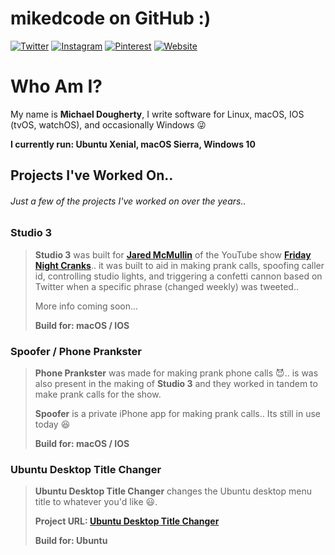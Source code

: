 # mikedcode on GitHub :)

[![Twitter](https://img.shields.io/badge/twitter-%40mikedcode-1da1f2.svg)](https://twitter.com/mikedcode)
[![Instagram](https://img.shields.io/badge/instagram-%40mikedcode-c13584.svg)](https://www.instagram.com/mikedcode/)
[![Pinterest](https://img.shields.io/badge/pinterest-%40mikedcode-bd081c.svg)](https://www.instagram.com/mikedcode/)
[![Website](https://img.shields.io/badge/develop%20for-Linux%20%7C%20macOS%20%7C%20IOS%20%7C%20Windows-1976D2.svg)](http://mikedcode.com)

# Who Am I?
My name is **Michael Dougherty**, I write software for Linux, macOS, IOS (tvOS, watchOS), and occasionally Windows :stuck_out_tongue_winking_eye:

**I currently run: Ubuntu Xenial, macOS Sierra, Windows 10**

## Projects I've Worked On..
###### Just a few of the projects I've worked on over the years..

### Studio 3
> **Studio 3** was built for [**Jared McMullin**](http://www.jaredmcmullin.com/) of the YouTube show [**Friday Night Cranks**](https://www.youtube.com/user/FridayNightCranks)..
> it was built to aid in making prank calls, spoofing caller id, controlling studio lights,
> and triggering a confetti cannon based on Twitter when a specific phrase (changed weekly) was tweeted..
>
> More info coming soon...
>
> **Build for: macOS / IOS**

### Spoofer / Phone Prankster
> **Phone Prankster** was made for making prank phone calls :smiling_imp:..
> is was also present in the making of **Studio 3** and they worked in tandem
> to make prank calls for the show.
>
> **Spoofer** is a private iPhone app for making prank calls.. Its still in use today :laughing:
>
> **Build for: macOS / IOS**

### Ubuntu Desktop Title Changer
> **Ubuntu Desktop Title Changer** changes the Ubuntu desktop menu title to whatever you'd like :smiley:.
>
> **Project URL: [Ubuntu Desktop Title Changer](http://p.mikedcode.com/udtc)**
>
> **Build for: Ubuntu**
